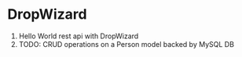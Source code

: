 DropWizard
==========

1. Hello World rest api with DropWizard
2. TODO: CRUD operations on a Person model backed by MySQL DB
